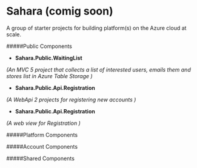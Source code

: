 Sahara (comig soon)
======

A group of starter projects for building platform(s) on the Azure cloud at scale.



#####Public Components

* **Sahara.Public.WaitingList**

_(An MVC 5 project that collects a list of interested users, emails them and stores list in Azure Table Storage )_

* **Sahara.Public.Api.Registration**

_(A WebApi 2 projects for registering new accounts )_

* **Sahara.Public.Api.Registration**

_(A web view for Registration )_


#####Platform Components

#####Account Components

#####Shared Components
